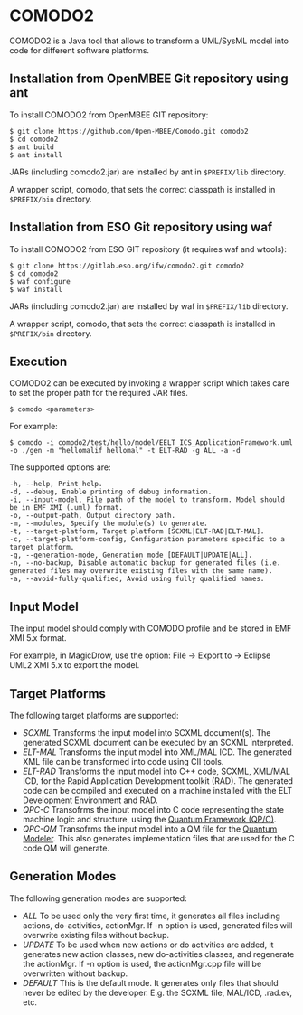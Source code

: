 COMODO2
=======
COMODO2 is a Java tool that allows to transform a UML/SysML model into code for different software platforms.

Installation from OpenMBEE Git repository using ant
---------------------------------------------------
To install COMODO2 from OpenMBEE GIT repository:

    $ git clone https://github.com/Open-MBEE/Comodo.git comodo2  
    $ cd comodo2
    $ ant build
    $ ant install

JARs (including comodo2.jar) are installed by ant in `$PREFIX/lib` directory.

A wrapper script, comodo, that sets the correct classpath is installed in `$PREFIX/bin` directory.

Installation from ESO Git repository using waf
----------------------------------------------
To install COMODO2 from ESO GIT repository (it requires waf and wtools):

    $ git clone https://gitlab.eso.org/ifw/comodo2.git comodo2  
    $ cd comodo2
    $ waf configure
    $ waf install


JARs (including comodo2.jar) are installed by waf in `$PREFIX/lib` directory.

A wrapper script, comodo, that sets the correct classpath is installed in `$PREFIX/bin` directory.

Execution
---------
COMODO2 can be executed by invoking a wrapper script which takes care to set the proper path for the required JAR files.

    $ comodo <parameters>

For example:

    $ comodo -i comodo2/test/hello/model/EELT_ICS_ApplicationFramework.uml -o ./gen -m "hellomalif hellomal" -t ELT-RAD -g ALL -a -d

The supported options are:

    -h, --help, Print help.
    -d, --debug, Enable printing of debug information.
    -i, --input-model, File path of the model to transform. Model should be in EMF XMI (.uml) format.
    -o, --output-path, Output directory path.
    -m, --modules, Specify the module(s) to generate.
    -t, --target-platform, Target platform [SCXML|ELT-RAD|ELT-MAL].		
    -c, --target-platform-config, Configuration parameters specific to a target platform.
    -g, --generation-mode, Generation mode [DEFAULT|UPDATE|ALL].
    -n, --no-backup, Disable automatic backup for generated files (i.e. generated files may overwrite existing files with the same name).
    -a, --avoid-fully-qualified, Avoid using fully qualified names.
     
Input Model
-----------
The input model should comply with COMODO profile and be stored in EMF XMI 5.x format.

For example, in MagicDrow, use the option: File -> Export to -> Eclipse UML2 XMI 5.x to export the model.

Target Platforms
----------------
The following target platforms are supported:

  - *SCXML* Transforms the input model into SCXML document(s). The generated SCXML document can be executed by an SCXML interpreted.
  - *ELT-MAL* Transforms the input model into XML/MAL ICD. The generated XML file can be transformed into code using CII tools.
  - *ELT-RAD* Transforms the input model into C++ code, SCXML, XML/MAL ICD, for the Rapid Application Development toolkit (RAD). The generated code can be compiled and executed on a machine installed with the ELT Development Environment and RAD.
  - *QPC-C* Transofrms the input model into C code representing the state machine logic and structure, using the [Quantum Framework (QP/C)](https://www.state-machine.com/qpc/). 
  - *QPC-QM* Transofrms the input model into a QM file for the [Quantum Modeler](https://www.state-machine.com/qm/). This also generates implementation files that are used for the C code QM will generate.
   
Generation Modes
----------------
The following generation modes are supported:

  - *ALL* To be used only the very first time, it generates all files including actions, do-activities, actionMgr. If -n option is used, generated files will overwrite existing files without backup.
  - *UPDATE* To be used when new actions or do activities are added, it generates new action classes, new do-activities classes, and regenerate the actionMgr. If -n option is used, the actionMgr.cpp file will be overwritten without backup.
  - *DEFAULT* This is the default mode. It generates only files that should never be edited by the developer. E.g. the SCXML file, MAL/ICD, .rad.ev, etc.
  
